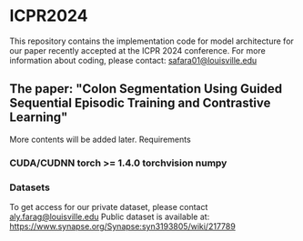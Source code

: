 # ICPR2024
This repository contains the implementation code for model architecture for our paper recently accepted at the ICPR 2024 conference. For more information about coding, please contact: safara01@louisville.edu
 
## The paper: "Colon Segmentation Using Guided Sequential Episodic Training and Contrastive Learning"

More contents will be added later.
Requirements

### CUDA/CUDNN torch >= 1.4.0 torchvision numpy

### Datasets 
 
To get access for our private dataset, please contact aly.farag@louisville.edu
Public dataset is available at: https://www.synapse.org/Synapse:syn3193805/wiki/217789
